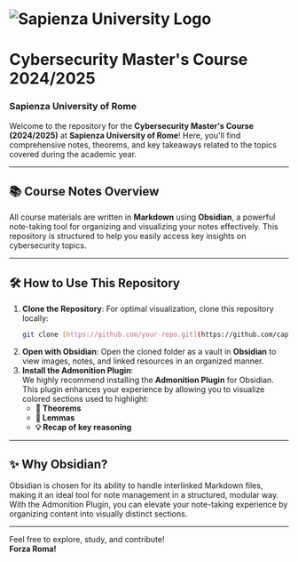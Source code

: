 # ![Sapienza University Logo]([https://upload.wikimedia.org/wikipedia/en/thumb/0/0c/Sapienza_University_logo.svg/1200px-Sapienza_University_logo.svg.png](https://www.google.com/url?sa=i&url=https%3A%2F%2Fit.m.wikipedia.org%2Fwiki%2FFile%3AUniroma1.svg&psig=AOvVaw2wedBe1nteRXk3jKqArKCP&ust=1728669755941000&source=images&cd=vfe&opi=89978449&ved=0CBQQjRxqFwoTCLC-leiyhIkDFQAAAAAdAAAAABAE))  
# Cybersecurity Master's Course 2024/2025  
### Sapienza University of Rome

Welcome to the repository for the **Cybersecurity Master's Course (2024/2025)** at **Sapienza University of Rome**! Here, you'll find comprehensive notes, theorems, and key takeaways related to the topics covered during the academic year.

---

## 📚 **Course Notes Overview**
All course materials are written in **Markdown** using **Obsidian**, a powerful note-taking tool for organizing and visualizing your notes effectively. This repository is structured to help you easily access key insights on cybersecurity topics.

---

## 🛠 **How to Use This Repository**

1. **Clone the Repository**: For optimal visualization, clone this repository locally:
    ```bash
    git clone [https://github.com/your-repo.git](https://github.com/cappuu02/Cybersecurity-Sapienza)
    ```
2. **Open with Obsidian**: Open the cloned folder as a vault in **Obsidian** to view images, notes, and linked resources in an organized manner.
3. **Install the Admonition Plugin**:  
   We highly recommend installing the **Admonition Plugin** for Obsidian. This plugin enhances your experience by allowing you to visualize colored sections used to highlight:
   - **📘 Theorems**
   - **📗 Lemmas**
   - **💡 Recap of key reasoning**
   
---

## ✨ **Why Obsidian?**
Obsidian is chosen for its ability to handle interlinked Markdown files, making it an ideal tool for note management in a structured, modular way. With the Admonition Plugin, you can elevate your note-taking experience by organizing content into visually distinct sections.

---

Feel free to explore, study, and contribute!  
**Forza Roma!**
